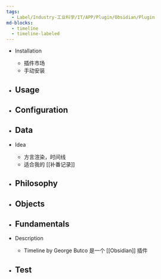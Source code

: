 ```yaml
---
tags:
  - Label/Industry-工业科学/IT/APP/Plugin/Obsidian/Plugin
md-blocks:
  - timeline
  - timeline-labeled
---
```


- Installation
    - 插件市场
    - 手动安装

- Usage
    - 

- Configuration
    - 

- Data
    - 

- Idea
    - 方言渲染，时间线
    - 适合我的 [[补番记录]]

- Philosophy
    - 

- Objects
    - 

- Fundamentals
    - 

- Description
    - Timeline by George Butco 是一个 [[Obsidian]] 插件

- Test
    - 
